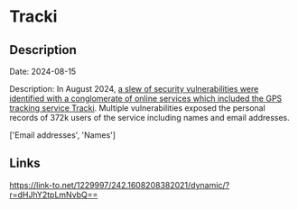 # Tracki

## Description

Date: 2024-08-15

Description:
In August 2024, <a href="https://maia.crimew.gay/posts/gps-track-deez-nuts/" target="_blank" rel="noopener">a slew of security vulnerabilities were identified with a conglomerate of online services which included the GPS tracking service Tracki</a>. Multiple vulnerabilities exposed the personal records of 372k users of the service including names and email addresses.


['Email addresses', 'Names']

## Links

https://link-to.net/1229997/242.1608208382021/dynamic/?r=dHJhY2tpLmNvbQ==